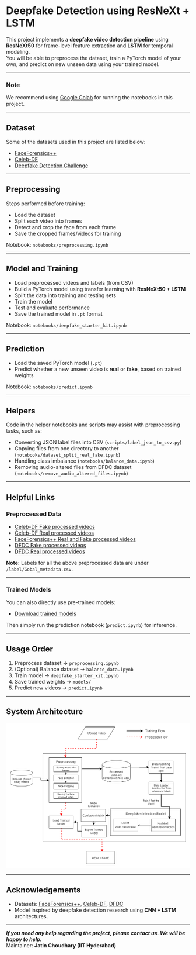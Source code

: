 # Deepfake Detection using ResNeXt + LSTM

This project implements a **deepfake video detection pipeline** using **ResNeXt50** for frame-level feature extraction and **LSTM** for temporal modeling.  
You will be able to preprocess the dataset, train a PyTorch model of your own, and predict on new unseen data using your trained model.

---

### Note
We recommend using [Google Colab](https://colab.research.google.com/) for running the notebooks in this project.

---

## Dataset
Some of the datasets used in this project are listed below:
- [FaceForensics++](https://github.com/ondyari/FaceForensics)
- [Celeb-DF](https://github.com/yuezunli/celeb-deepfakeforensics)
- [Deepfake Detection Challenge](https://www.kaggle.com/c/deepfake-detection-challenge/data)

---

## Preprocessing
Steps performed before training:
- Load the dataset  
- Split each video into frames  
- Detect and crop the face from each frame  
- Save the cropped frames/videos for training  

Notebook: `notebooks/preprocessing.ipynb`

---

## Model and Training
- Load preprocessed videos and labels (from CSV)  
- Build a PyTorch model using transfer learning with **ResNeXt50 + LSTM**  
- Split the data into training and testing sets  
- Train the model  
- Test and evaluate performance  
- Save the trained model in `.pt` format  

Notebook: `notebooks/deepfake_starter_kit.ipynb`

---

## Prediction
- Load the saved PyTorch model (`.pt`)  
- Predict whether a new unseen video is **real** or **fake**, based on trained weights  

Notebook: `notebooks/predict.ipynb`

---

## Helpers
Code in the helper notebooks and scripts may assist with preprocessing tasks, such as:
- Converting JSON label files into CSV (`scripts/label_json_to_csv.py`)  
- Copying files from one directory to another (`notebooks/dataset_split_real_fake.ipynb`)  
- Handling class imbalance (`notebooks/balance_data.ipynb`)  
- Removing audio-altered files from DFDC dataset (`notebooks/remove_audio_altered_files.ipynb`)  

---

## Helpful Links

### Preprocessed Data
- [Celeb-DF Fake processed videos](https://drive.google.com/drive/folders/1SxCb_Wr7N4Wsc-uvjUl0i-6PpwYmwN65?usp=sharing)  
- [Celeb-DF Real processed videos](https://drive.google.com/drive/folders/1g97v9JoD3pCKA2TxHe8ZLRe4buX2siCQ?usp=sharing)  
- [FaceForensics++ Real and Fake processed videos](https://drive.google.com/drive/folders/1VIIWRLs6VBXRYKODgeOU7i6votLPPxT0?usp=sharing)  
- [DFDC Fake processed videos](https://drive.google.com/drive/folders/1yz3DBeFJvZ_QzWsyY7EwBNm7fx4MiOfF?usp=sharing)  
- [DFDC Real processed videos](https://drive.google.com/drive/folders/1wN3ZOd0WihthEeH__Lmj_ENhoXJN6U11?usp=sharing)  

**Note:** Labels for all the above preprocessed data are under `/label/Gobal_metadata.csv`.

---

### Trained Models
You can also directly use pre-trained models:
- [Download trained models](https://drive.google.com/drive/folders/1UX8jXUXyEjhLLZ38tcgOwGsZ6XFSLDJ-?usp=sharing)  

Then simply run the prediction notebook (`predict.ipynb`) for inference.

---

## Usage Order
1. Preprocess dataset → `preprocessing.ipynb`  
2. (Optional) Balance dataset → `balance_data.ipynb`  
3. Train model → `deepfake_starter_kit.ipynb`  
4. Save trained weights → `models/`  
5. Predict new videos → `predict.ipynb`  

---

## System Architecture
![System Architecture](System%20Architecture.png)

---

## Acknowledgements
- Datasets: [FaceForensics++](https://github.com/ondyari/FaceForensics), [Celeb-DF](https://github.com/yuezunli/celeb-deepfakeforensics), [DFDC](https://www.kaggle.com/c/deepfake-detection-challenge/data)  
- Model inspired by deepfake detection research using **CNN + LSTM** architectures.  

---

***If you need any help regarding the project, please contact us. We will be happy to help.***  
Maintainer: **Jatin Choudhary (IIT Hyderabad)**
